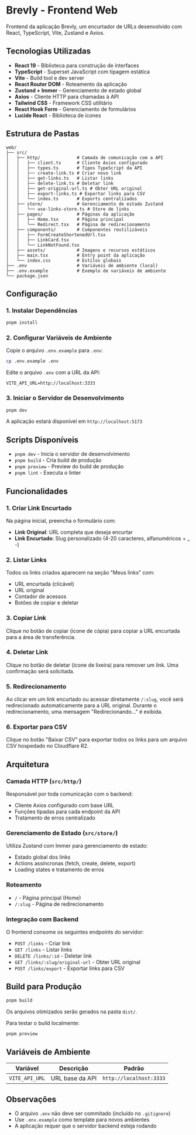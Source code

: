 # Brevly - Frontend Web

Frontend da aplicação Brevly, um encurtador de URLs desenvolvido com React, TypeScript, Vite, Zustand e Axios.

## Tecnologias Utilizadas

- **React 19** - Biblioteca para construção de interfaces
- **TypeScript** - Superset JavaScript com tipagem estática
- **Vite** - Build tool e dev server
- **React Router DOM** - Roteamento da aplicação
- **Zustand + Immer** - Gerenciamento de estado global
- **Axios** - Cliente HTTP para chamadas à API
- **Tailwind CSS** - Framework CSS utilitário
- **React Hook Form** - Gerenciamento de formulários
- **Lucide React** - Biblioteca de ícones

## Estrutura de Pastas

```
web/
├── src/
│   ├── http/              # Camada de comunicação com a API
│   │   ├── client.ts      # Cliente Axios configurado
│   │   ├── types.ts       # Tipos TypeScript da API
│   │   ├── create-link.ts # Criar novo link
│   │   ├── get-links.ts   # Listar links
│   │   ├── delete-link.ts # Deletar link
│   │   ├── get-original-url.ts # Obter URL original
│   │   ├── export-links.ts # Exportar links para CSV
│   │   └── index.ts       # Exports centralizados
│   ├── store/             # Gerenciamento de estado Zustand
│   │   └── use-links-store.ts # Store de links
│   ├── pages/             # Páginas da aplicação
│   │   ├── Home.tsx       # Página principal
│   │   └── Redirect.tsx   # Página de redirecionamento
│   ├── components/        # Componentes reutilizáveis
│   │   ├── FormCreateShortenedUrl.tsx
│   │   ├── LinkCard.tsx
│   │   └── LinkNotFound.tsx
│   ├── assets/            # Imagens e recursos estáticos
│   ├── main.tsx           # Entry point da aplicação
│   └── index.css          # Estilos globais
├── .env                   # Variáveis de ambiente (local)
├── .env.example           # Exemplo de variáveis de ambiente
└── package.json
```

## Configuração

### 1. Instalar Dependências

```bash
pnpm install
```

### 2. Configurar Variáveis de Ambiente

Copie o arquivo `.env.example` para `.env`:

```bash
cp .env.example .env
```

Edite o arquivo `.env` com a URL da API:

```env
VITE_API_URL=http://localhost:3333
```

### 3. Iniciar o Servidor de Desenvolvimento

```bash
pnpm dev
```

A aplicação estará disponível em `http://localhost:5173`

## Scripts Disponíveis

- `pnpm dev` - Inicia o servidor de desenvolvimento
- `pnpm build` - Cria build de produção
- `pnpm preview` - Preview do build de produção
- `pnpm lint` - Executa o linter

## Funcionalidades

### 1. Criar Link Encurtado

Na página inicial, preencha o formulário com:
- **Link Original**: URL completa que deseja encurtar
- **Link Encurtado**: Slug personalizado (4-20 caracteres, alfanuméricos + _ -)

### 2. Listar Links

Todos os links criados aparecem na seção "Meus links" com:
- URL encurtada (clicável)
- URL original
- Contador de acessos
- Botões de copiar e deletar

### 3. Copiar Link

Clique no botão de copiar (ícone de cópia) para copiar a URL encurtada para a área de transferência.

### 4. Deletar Link

Clique no botão de deletar (ícone de lixeira) para remover um link. Uma confirmação será solicitada.

### 5. Redirecionamento

Ao clicar em um link encurtado ou acessar diretamente `/:slug`, você será redirecionado automaticamente para a URL original. Durante o redirecionamento, uma mensagem "Redirecionando..." é exibida.

### 6. Exportar para CSV

Clique no botão "Baixar CSV" para exportar todos os links para um arquivo CSV hospedado no Cloudflare R2.

## Arquitetura

### Camada HTTP (`src/http/`)

Responsável por toda comunicação com o backend:
- Cliente Axios configurado com base URL
- Funções tipadas para cada endpoint da API
- Tratamento de erros centralizado

### Gerenciamento de Estado (`src/store/`)

Utiliza Zustand com Immer para gerenciamento de estado:
- Estado global dos links
- Actions assíncronas (fetch, create, delete, export)
- Loading states e tratamento de erros

### Roteamento

- `/` - Página principal (Home)
- `/:slug` - Página de redirecionamento

### Integração com Backend

O frontend consome os seguintes endpoints do servidor:

- `POST /links` - Criar link
- `GET /links` - Listar links
- `DELETE /links/:id` - Deletar link
- `GET /links/:slug/original-url` - Obter URL original
- `POST /links/export` - Exportar links para CSV

## Build para Produção

```bash
pnpm build
```

Os arquivos otimizados serão gerados na pasta `dist/`.

Para testar o build localmente:

```bash
pnpm preview
```

## Variáveis de Ambiente

| Variável | Descrição | Padrão |
|----------|-----------|--------|
| `VITE_API_URL` | URL base da API | `http://localhost:3333` |

## Observações

- O arquivo `.env` não deve ser commitado (incluído no `.gitignore`)
- Use `.env.example` como template para novos ambientes
- A aplicação requer que o servidor backend esteja rodando
